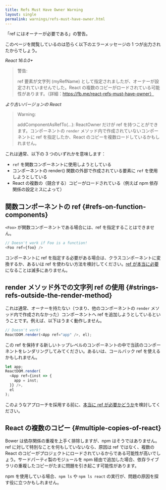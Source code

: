 ```yaml
---
title: Refs Must Have Owner Warning
layout: single
permalink: warnings/refs-must-have-owner.html
---
```


「ref にはオーナーが必要である」の警告。

このページを閲覧しているのは恐らく以下のエラーメッセージの 1 つが出力されたからでしょう。

*React 16.0.0+*
> 警告:
>
> ref 要素が文字列 (myRefName) として指定されましたが、オーナーが設定されていませんでした。React の複数のコピーがロードされている可能性があります。（詳細：https://fb.me/react-refs-must-have-owner）

*より古いバージョンの React*
> Warning:
>
> addComponentAsRefTo(...): ReactOwner だけが ref を持つことができます。コンポーネントの `render` メソッド内で作成されていないコンポーネントに ref を指定したか、React のコピーを複数ロードしているかもしれません。

これは通常、以下の 3 つのいずれかを意味します：

- `ref` を関数コンポーネントに使用しようとしている
- コンポーネントの render() 関数の外部で作成されている要素に `ref` を使用しようとしている
- React の複数の（競合する）コピーがロードされている（例えば npm 依存関係の設定ミスによって）

## 関数コンポーネントの ref {#refs-on-function-components}

`<Foo>` が関数コンポーネントである場合には、ref を指定することはできません。

```js
// Doesn't work if Foo is a function!
<Foo ref={foo} />
```

コンポーネントに ref を指定する必要がある場合は、クラスコンポーネントに変換するか、あるいは ref を使わない方法を検討してください。[ref が本当に必要](/docs/refs-and-the-dom.html#when-to-use-refs)になることは滅多にありません。

## render メソッド外での文字列 ref の使用  {#strings-refs-outside-the-render-method}

これは通常、オーナーを持たない（つまり、他のコンポーネントの `render` メソッド内で作成されなかった）コンポーネントへ ref を追加しようとしているということです。例えば、以下はうまく動作しません。

```js
// Doesn't work!
ReactDOM.render(<App ref="app" />, el);
```

この ref を保持する新しいトップレベルのコンポーネントの中で当該のコンポーネントをレンダリングしてみてください。あるいは、コールバック ref を使えるかもしれません。

```js
let app;
ReactDOM.render(
  <App ref={inst => {
    app = inst;
  }} />,
  el
);
```

このようなアプローチを採用する前に、[本当に ref が必要かどうか](/docs/refs-and-the-dom.html#when-to-use-refs)を検討してください。

## React の複数のコピー {#multiple-copies-of-react}

Bower は依存関係の重複を上手く排除しますが、npm はそうではありません。ref に対して特別なことを何もしていないなら、原因は ref ではなく、複数の React のコピーがプロジェクトにロードされているからである可能性が高いでしょう。サードパーティ製のモジュールを npm 経由で追加した場合、依存ライブラリの重複したコピーがたまに問題を引き起こす可能性があります。

npm を使用している場合、`npm ls` や `npm ls react` の実行が、問題の原因を探す役に立つかもしれません。
